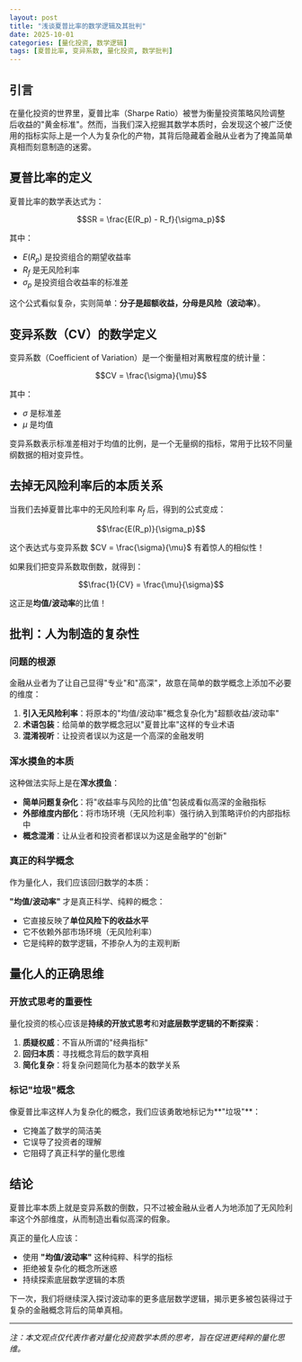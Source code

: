 ```yaml
---
layout: post
title: "浅谈夏普比率的数学逻辑及其批判"
date: 2025-10-01
categories: [量化投资, 数学逻辑]
tags: [夏普比率, 变异系数, 量化投资, 数学批判]
---
```


## 引言

在量化投资的世界里，夏普比率（Sharpe Ratio）被誉为衡量投资策略风险调整后收益的"黄金标准"。然而，当我们深入挖掘其数学本质时，会发现这个被广泛使用的指标实际上是一个人为复杂化的产物，其背后隐藏着金融从业者为了掩盖简单真相而刻意制造的迷雾。

## 夏普比率的定义

夏普比率的数学表达式为：

$$SR = \frac{E(R_p) - R_f}{\sigma_p}$$

其中：
- $E(R_p)$ 是投资组合的期望收益率
- $R_f$ 是无风险利率
- $\sigma_p$ 是投资组合收益率的标准差

这个公式看似复杂，实则简单：**分子是超额收益，分母是风险（波动率）**。

## 变异系数（CV）的数学定义

变异系数（Coefficient of Variation）是一个衡量相对离散程度的统计量：

$$CV = \frac{\sigma}{\mu}$$

其中：
- $\sigma$ 是标准差
- $\mu$ 是均值

变异系数表示标准差相对于均值的比例，是一个无量纲的指标，常用于比较不同量纲数据的相对变异性。

## 去掉无风险利率后的本质关系

当我们去掉夏普比率中的无风险利率 $R_f$ 后，得到的公式变成：

$$\frac{E(R_p)}{\sigma_p}$$

这个表达式与变异系数 $CV = \frac{\sigma}{\mu}$ 有着惊人的相似性！

如果我们把变异系数取倒数，就得到：

$$\frac{1}{CV} = \frac{\mu}{\sigma}$$

这正是**均值/波动率**的比值！

## 批判：人为制造的复杂性

### 问题的根源

金融从业者为了让自己显得"专业"和"高深"，故意在简单的数学概念上添加不必要的维度：

1. **引入无风险利率**：将原本的"均值/波动率"概念复杂化为"超额收益/波动率"
2. **术语包装**：给简单的数学概念冠以"夏普比率"这样的专业术语
3. **混淆视听**：让投资者误以为这是一个高深的金融发明

### 浑水摸鱼的本质

这种做法实际上是在**浑水摸鱼**：

- **简单问题复杂化**：将"收益率与风险的比值"包装成看似高深的金融指标
- **外部维度内部化**：将市场环境（无风险利率）强行纳入到策略评价的内部指标中
- **概念混淆**：让从业者和投资者都误以为这是金融学的"创新"

### 真正的科学概念

作为量化人，我们应该回归数学的本质：

**"均值/波动率"** 才是真正科学、纯粹的概念：
- 它直接反映了**单位风险下的收益水平**
- 它不依赖外部市场环境（无风险利率）
- 它是纯粹的数学逻辑，不掺杂人为的主观判断

## 量化人的正确思维

### 开放式思考的重要性

量化投资的核心应该是**持续的开放式思考**和**对底层数学逻辑的不断探索**：

1. **质疑权威**：不盲从所谓的"经典指标"
2. **回归本质**：寻找概念背后的数学真相
3. **简化复杂**：将复杂问题简化为基本的数学关系

### 标记"垃圾"概念

像夏普比率这样人为复杂化的概念，我们应该勇敢地标记为**"垃圾"**：

- 它掩盖了数学的简洁美
- 它误导了投资者的理解
- 它阻碍了真正科学的量化思维

## 结论

夏普比率本质上就是变异系数的倒数，只不过被金融从业者人为地添加了无风险利率这个外部维度，从而制造出看似高深的假象。

真正的量化人应该：
- 使用 **"均值/波动率"** 这种纯粹、科学的指标
- 拒绝被复杂化的概念所迷惑
- 持续探索底层数学逻辑的本质

下一次，我们将继续深入探讨波动率的更多底层数学逻辑，揭示更多被包装得过于复杂的金融概念背后的简单真相。

---

*注：本文观点仅代表作者对量化投资数学本质的思考，旨在促进更纯粹的量化思维。*